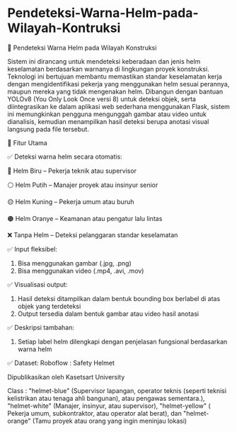 # Pendeteksi-Warna-Helm-pada-Wilayah-Kontruksi
🦺 Pendeteksi Warna Helm pada Wilayah Konstruksi

Sistem ini dirancang untuk mendeteksi keberadaan dan jenis helm keselamatan berdasarkan warnanya di lingkungan proyek konstruksi. Teknologi ini bertujuan membantu memastikan standar keselamatan kerja dengan mengidentifikasi pekerja yang menggunakan helm sesuai perannya, maupun mereka yang tidak mengenakan helm.
Dibangun dengan bantuan YOLOv8 (You Only Look Once versi 8) untuk deteksi objek, serta diintegrasikan ke dalam aplikasi web sederhana menggunakan Flask, sistem ini memungkinkan pengguna mengunggah gambar atau video untuk dianalisis, kemudian menampilkan hasil deteksi berupa anotasi visual langsung pada file tersebut.


🎯 Fitur Utama

✅ Deteksi warna helm secara otomatis:

🔵 Helm Biru – Pekerja teknik atau supervisor

⚪ Helm Putih – Manajer proyek atau insinyur senior

🟡 Helm Kuning – Pekerja umum atau buruh

🟠 Helm Oranye – Keamanan atau pengatur lalu lintas

❌ Tanpa Helm – Deteksi pelanggaran standar keselamatan


✅ Input fleksibel:
1. Bisa menggunakan gambar (.jpg, .png)
2. Bisa menggunakan video (.mp4, .avi, .mov)


✅ Visualisasi output:
1. Hasil deteksi ditampilkan dalam bentuk bounding box berlabel di atas objek yang terdeteksi
2. Output tersedia dalam bentuk gambar atau video hasil anotasi


✅ Deskripsi tambahan:
1. Setiap label helm dilengkapi dengan penjelasan fungsional berdasarkan warna helm


✅ Dataset:
Roboflow : Safety Helmet 

Dipublikasikan oleh Kasetsart University

Class : "helmet-blue" (Supervisor lapangan, operator teknis (seperti teknisi kelistrikan atau tenaga ahli bangunan), atau pengawas sementara.), "helmet-white" (Manajer, insinyur, atau supervisor), "helmet-yellow" ( Pekerja umum, subkontraktor, atau operator alat berat), dan "helmet-orange" (Tamu proyek atau orang yang ingin meninjau lokasi)

